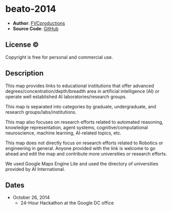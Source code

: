 # beato-2014

* **Author**: [FVCproductions][]
* **Source Code**: [GitHub][]

## License &copy;

Copyright is free for personal and commercial use. 

## Description

This map provides links to educational institutions that offer advanced degrees/concentration/depth/breadth area in artificial intelligence (AI) or operate well established AI laboratories/research groups.

This map is separated into categories by graduate, undergraduate, and research groups/labs/institutions.

This map also focuses on research efforts related to automated reasoning, knowledge representation, agent systems, cognitive/computational neuroscience, machine learning, AI-related topics, etc.

This map does not directly focus on research efforts related to Robotics or engineering in general. Anyone provided with the link is welcome to go ahead and edit the map and contribute more universities or research efforts.

We used Google Maps Engine Lite and used the directory of universities provided by AI International.

## Dates

* October 26, 2014
	* 24-Hour Hackathon at the Google DC office

[FVCProductions]: http://fvcproductions.com
[Github]: https://github.com/fvcproductions
